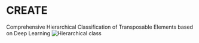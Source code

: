 # CREATE
Comprehensive Hierarchical Classification of Transposable Elements based on Deep Learning
![Hierarchical class](https://github.com/yangqi-cs/CREATE/assets/26338653/39134c71-85a5-4819-9e76-2f702e72504a)
